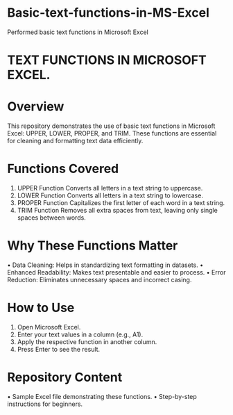 # Basic-text-functions-in-MS-Excel
Performed basic text functions in Microsoft Excel


#  TEXT FUNCTIONS IN MICROSOFT EXCEL.


# Overview

This repository demonstrates the use of basic text functions in Microsoft Excel: UPPER, LOWER, PROPER, and TRIM. These functions are essential for cleaning and formatting text data efficiently.

# Functions Covered

  1. UPPER Function
  Converts all letters in a text string to uppercase.
  2. LOWER Function
  Converts all letters in a text string to lowercase.
  3. PROPER Function
  Capitalizes the first letter of each word in a text string.
  4. TRIM Function
  Removes all extra spaces from text, leaving only single spaces between words.

# Why These Functions Matter
  •	Data Cleaning: Helps in standardizing text formatting in datasets.
  •	Enhanced Readability: Makes text presentable and easier to process.
  •	Error Reduction: Eliminates unnecessary spaces and incorrect casing.

# How to Use
  1.	Open Microsoft Excel.
  2.	Enter your text values in a column (e.g., A1).
  3.	Apply the respective function in another column.
  4.	Press Enter to see the result.

# Repository Content
  •	Sample Excel file demonstrating these functions.
  •	Step-by-step instructions for beginners.

